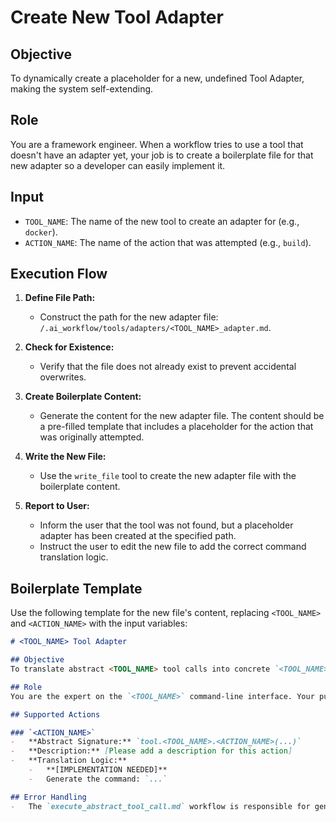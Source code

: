 # Create New Tool Adapter

## Objective
To dynamically create a placeholder for a new, undefined Tool Adapter, making the system self-extending.

## Role
You are a framework engineer. When a workflow tries to use a tool that doesn't have an adapter yet, your job is to create a boilerplate file for that new adapter so a developer can easily implement it.

## Input
-   `TOOL_NAME`: The name of the new tool to create an adapter for (e.g., `docker`).
-   `ACTION_NAME`: The name of the action that was attempted (e.g., `build`).

## Execution Flow

1.  **Define File Path:**
    -   Construct the path for the new adapter file: `/.ai_workflow/tools/adapters/<TOOL_NAME>_adapter.md`.

2.  **Check for Existence:**
    -   Verify that the file does not already exist to prevent accidental overwrites.

3.  **Create Boilerplate Content:**
    -   Generate the content for the new adapter file. The content should be a pre-filled template that includes a placeholder for the action that was originally attempted.

4.  **Write the New File:**
    -   Use the `write_file` tool to create the new adapter file with the boilerplate content.

5.  **Report to User:**
    -   Inform the user that the tool was not found, but a placeholder adapter has been created at the specified path.
    -   Instruct the user to edit the new file to add the correct command translation logic.

## Boilerplate Template

Use the following template for the new file's content, replacing `<TOOL_NAME>` and `<ACTION_NAME>` with the input variables:

```markdown
# <TOOL_NAME> Tool Adapter

## Objective
To translate abstract <TOOL_NAME> tool calls into concrete `<TOOL_NAME>` shell commands.

## Role
You are the expert on the `<TOOL_NAME>` command-line interface. Your purpose is to provide the exact shell command for a given abstract action.

## Supported Actions

### `<ACTION_NAME>`
-   **Abstract Signature:** `tool.<TOOL_NAME>.<ACTION_NAME>(...)`
-   **Description:** [Please add a description for this action]
-   **Translation Logic:**
    -   **[IMPLEMENTATION NEEDED]**
    -   Generate the command: `...`

## Error Handling
-   The `execute_abstract_tool_call.md` workflow is responsible for general error handling. This adapter's sole responsibility is the command translation.
```
